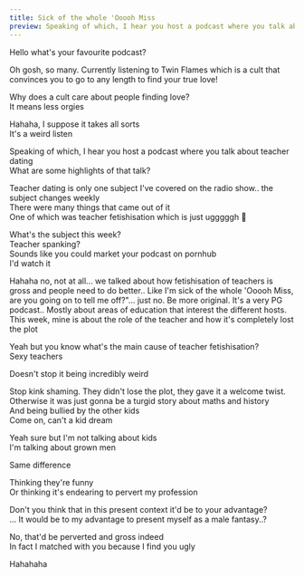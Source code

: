 ```yaml
---  
title: Sick of the whole 'Ooooh Miss
preview: Speaking of which, I hear you host a podcast where you talk about teacher dating. What are some highlights of that
---  
```

<div class="story-chat" markdown="1">
Hello what's your favourite podcast?  

Oh gosh, so many. Currently listening to Twin Flames which is a cult that convinces you to go to any length to find your true love!

Why does a cult care about people finding love?  
It means less orgies

Hahaha, I suppose it takes all sorts  
It's a weird listen

Speaking of which, I hear you host a podcast where you talk about teacher dating  
What are some highlights of that talk?

Teacher dating is only one subject I've covered on the radio show.. the subject changes weekly  
There were many things that came out of it  
One of which was teacher fetishisation which is just ugggggh 🤣

What's the subject this week?   
Teacher spanking?   
Sounds like you could market your podcast on pornhub  
I'd watch it

Hahaha no, not at all... we talked about how fetishisation of teachers is gross and people need to do better.. Like I'm sick of the whole 'Ooooh Miss, are you going on to tell me off?"... just no. Be more original. It's a very PG podcast.. Mostly about areas of education that interest the different hosts. This week, mine is about the role of the teacher and how it's completely lost the plot

Yeah but you know what's the main cause of teacher fetishisation?  
Sexy teachers

Doesn't stop it being incredibly weird

Stop kink shaming. They didn't lose the plot, they gave it a welcome twist.   
Otherwise it was just gonna be a turgid story about maths and history  
And being bullied by the other kids  
Come on, can't a kid dream

Yeah sure but I'm not talking about kids  
I'm talking about grown men

Same difference

Thinking they're funny  
Or thinking it's endearing to pervert my profession

Don't you think that in this present context it'd be to your advantage?  
... It would be to my advantage to present myself as a male fantasy..?

No, that'd be perverted and gross indeed  
In fact I matched with you because I find you ugly

Hahahaha

</div>